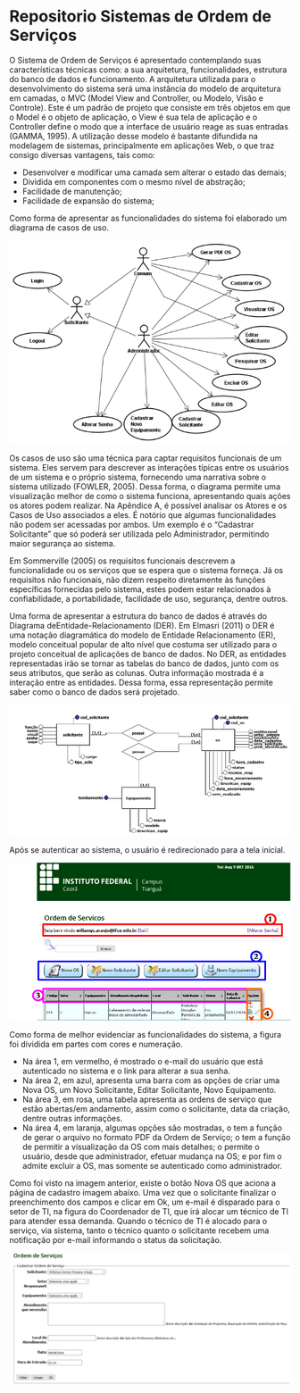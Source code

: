 # Repositorio Sistemas de Ordem de Serviços

O Sistema de Ordem de Serviços é apresentado contemplando suas características técnicas como: a sua arquitetura, funcionalidades, estrutura do banco de dados
e funcionamento. A arquitetura utilizada para o desenvolvimento do sistema será uma instância do modelo de arquitetura em camadas, o MVC (Model View and Controller, ou Modelo, Visão e
Controle). Este é um padrão de projeto que consiste em três objetos em que o Model é o objeto de aplicação, o View é sua tela de aplicação e o Controller define o modo que a
interface de usuário reage as suas entradas (GAMMA, 1995). A utilização desse modelo é bastante difundida na modelagem de sistemas,
principalmente em aplicações Web, o que traz consigo diversas vantagens, tais como:

- Desenvolver e modificar uma camada sem alterar o estado das demais;
- Dividida em componentes com o mesmo nível de abstração;
- Facilidade de manutenção;
- Facilidade de expansão do sistema;

Como forma de apresentar as funcionalidades do sistema foi elaborado um diagrama de casos de uso.

![](https://github.com/willamys/os_/blob/master/UseCase%20Diagram-%20OS.png)

Os casos de uso são uma técnica para captar requisitos 
funcionais de um sistema. Eles servem para descrever as interações típicas entre os usuários de um sistema e o próprio sistema, fornecendo uma narrativa sobre o sistema utilizado (FOWLER, 2005). Dessa forma,
o diagrama permite uma visualização melhor de como o sistema funciona, apresentando quais ações os atores podem realizar. Na Apêndice A, é possível analisar os Atores e os Casos de Uso associados a eles. É notório que algumas funcionalidades não podem ser acessadas por ambos. Um exemplo é o
“Cadastrar Solicitante” que só poderá ser utilizada pelo Administrador, permitindo maior segurança ao sistema. 

Em Sommerville (2005) os requisitos funcionais descrevem a funcionalidade ou os serviços que se espera que o sistema forneça. Já os requisitos não funcionais, não dizem
respeito diretamente às funções específicas fornecidas pelo sistema, estes podem estar relacionados à confiabilidade, a portabilidade, facilidade de uso, segurança, 
dentre outros.
 
Uma forma de apresentar a estrutura do banco de dados é através do Diagrama deEntidade-Relacionamento (DER). Em Elmasri (2011) o DER é uma notação diagramática do
modelo de Entidade Relacionamento (ER), modelo conceitual popular de alto nível que costuma ser utilizado para o projeto conceitual de aplicações de banco de dados.
No DER, as entidades representadas irão se tornar as tabelas do banco de dados, junto com os seus atributos, que serão as colunas. 
Outra informação mostrada é a interação entre as entidades. Dessa forma, essa representação permite saber como o banco de dados será projetado.

![](https://github.com/willamys/os_/blob/master/Diagrama%20E-R%20OS.jpg)

Após se autenticar ao sistema, o usuário é redirecionado para a tela inicial.

![](https://github.com/willamys/os_/blob/master/Untitled-1.png)

Como forma de melhor evidenciar as funcionalidades do sistema, a figura foi dividida em partes com cores e numeração.
- Na área 1, em vermelho, é mostrado o e-mail do usuário que está autenticado no sistema e o link para alterar a sua senha.
- Na área 2, em azul, apresenta uma barra com as opções de criar uma Nova OS, um Novo Solicitante, Editar Solicitante, Novo Equipamento.
- Na área 3, em rosa, uma tabela apresenta as ordens de serviço que estão abertas/em andamento, assim como o solicitante, data da criação, dentre outras informações.
- Na área 4, em laranja, algumas opções são mostradas, o tem a função de gerar o arquivo no formato PDF da Ordem de Serviço; o tem a função de permitir a visualização
da OS com mais detalhes; o permite o usuário, desde que administrador, efetuar mudança na OS; e por fim o admite excluir a OS, mas somente se autenticado como administrador.

Como foi visto na imagem anterior, existe o botão Nova OS que aciona a página de cadastro imagem abaixo. Uma vez que o solicitante finalizar o preenchimento dos campos e
clicar em Ok, um e-mail é disparado para o setor de TI, na figura do Coordenador de TI, que irá alocar um técnico de TI para atender essa demanda. Quando o técnico de TI é alocado para
o serviço, via sistema, tanto o técnico quanto o solicitante recebem uma notificação por e-mail informando o status da solicitação.

![](https://github.com/willamys/os_/blob/master/apendiceE.png)
